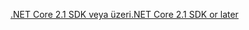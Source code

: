 [<span data-ttu-id="e24e4-101">.NET Core 2.1 SDK veya üzeri</span><span class="sxs-lookup"><span data-stu-id="e24e4-101">.NET Core 2.1 SDK or later</span></span>](https://dotnet.microsoft.com/download/dotnet-core)

